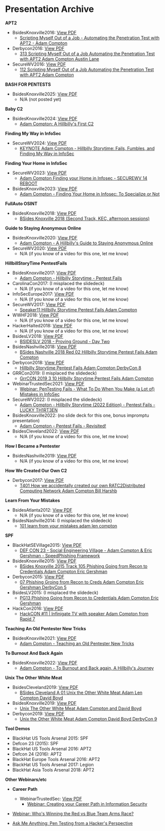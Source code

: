# Presentation Archive

**APT2**
 - BsidesKnoxville2016: [View PDF](./BsidesKnoxville2016/APT2.pdf)
   - [Scripting Myself Out of a Job - Automating the Penetration Test with APT2 - Adam Compton](https://www.youtube.com/watch?v=psBtbekLntg)
 - Derbycon2016: [View PDF](./Derbycon2016/APT2.pdf)
   - [313 Scripting Myself Out of a Job Automating the Penetration Test with APT2 Adam Compton Austin Lane](https://www.youtube.com/watch?v=XyrZhvDNrIM)
 - SecureWV2016: [View PDF](./SecureWV2016/APT2.pdf)
   - [112 Scripting Myself Out of a Job Automating the Penetration Test with APT2 Adam Compton](https://www.youtube.com/watch?v=VQxJsLLQ5oY)

**BASH FOR PENTESTS**
 - BsidesKnoxville2025: [View PDF](./BsidesKnoxville2025/BASH_FOR_PENTESTS.pdf)
   - N/A (not posted yet)

**Baby C2**
 - BsidesKnoxville2024: [View PDF](./BsidesKnoxville2024/Baby_C2.pdf)
   - [Adam Compton: A Hillbilly's First C2](https://www.youtube.com/watch?v=mkgnFqAWPr4)

**Finding My Way in InfoSec**
 - SecureWV2024: [View PDF](./SecureWV2024/Finding_My_Way_in_InfoSec.pdf)
   - [KEYNOTE Adam Compton - Hillbilly Storytime: Fails, Fumbles, and Finding My Way in InfoSec](https://www.youtube.com/watch?v=EBQw-Asl_e0)

**Finding Your Home in InfoSec**
 - SecureWV2023: [View PDF](./SecureWV2023/Finding_Your_Home_in_InfoSec.pdf)
   - [Adam Compton   Finding your Home in Infosec - SECUREWV 14 REBOOT](https://www.youtube.com/watch?v=v61cHOAfmSc)
 - BsidesKnoxville2023: [View PDF](./BsidesKnoxville2023/Finding_You_Home_in_InfoSec.pdf)
   - [Adam Compton - Finding Your Home in Infosec: To Specialize or Not](https://www.youtube.com/watch?v=6WT7RCgbxHw)

**FullAuto OSINT**
 - BsidesKnoxville2018: [View PDF](./BsidesKnoxville2018/FullAuto_OSINT.pdf)
   - [BSides Knoxville 2018 (Second Track, KEC, afternoon sessions)](https://www.youtube.com/watch?v=OOl6zSn5OeI)

**Guide to Staying Anonymous Online**
 - BsidesKnoxville2020: [View PDF](./BsidesKnoxville2020/Guide_to_Staying_Anonymous_Online.pdf)
   - [Adam Compton - A Hillbilly's Guide to Staying Anonymous Online](https://www.youtube.com/watch?v=xPEboNcV_ak)
 - SecureWV2020: [View PDF](./SecureWV2020/Guide_to_Staying_Anonymous_Online.pdf)
   - N/A (if you know of a video for this one, let me know)

**HillbillStoryTime PentestFails**
 - BsidesKnoxville2017: [View PDF](./BsidesKnoxville2017/HillbillStoryTime_PentestFails.pdf)
   - [Adam Compton - Hillbilly Storytime - Pentest Fails](https://www.youtube.com/watch?v=GSbKeTPv2TU)
 - CarolinaCon2017: (I misplaced the slidedeck)
   - N/A (if you know of a video for this one, let me know)
 - InfoSecEurope2017: [View PDF](./InfoSecEurope2017/HillbillStoryTime_PentestFails.pdf)
   - N/A (if you know of a video for this one, let me know)
 - SecureWV2017: [View PDF](./SecureWV2017/HillbillStoryTime_PentestFails.pdf)
   - [Speaker11 Hillbilly Storytime Pentest Fails Adam Compton](https://www.youtube.com/watch?v=BPneCzGbPOc)
 - WWHF2018: [View PDF](./WWHF2018/HillbillStoryTime_PentestFails.pdf)
   - N/A (if you know of a video for this one, let me know)
 - HackerHalted2018: [View PDF](./HackerHalted2018/HillbillStoryTime_PentestFails.pdf)
   - N/A (if you know of a video for this one, let me know)
 - BsidesLV2018: [View PDF](./BsidesLV2018/HillbillStoryTime_PentestFails.pdf)
   - [BSIDESLV 2018 - Proving Ground - Day Two](https://www.youtube.com/watch?v=W6ixMdtZVFk)
 - BsidesNashville2018: [View PDF](./BsidesNashville2018/HillbillStoryTime_PentestFails.pdf)
   - [BSides Nashville 2018 Red 02 Hillbilly Storytime Pentest Fails Adam Compton](https://www.youtube.com/watch?v=v5_KRQABXXc)
 - Derbycon2018: [View PDF](./Derbycon2018/HillbillStoryTime_PentestFails.pdf)
   - [Hillbilly Storytime Pentest Fails Adam Compton   DerbyCon 8](https://www.youtube.com/watch?v=Sh4_aJ4wbsc)
 - GRRCon2019: (I misplaced the slidedeck)
   - [GrrCON 2019 3 10 Hillbilly Storytime Pentest Fails Adam Compton](https://www.youtube.com/watch?v=q5gLhZjTCj0)
 - WebinarTrustedSec2021: [View PDF](./WebinarTrustedSec/PentestFails_2021.pdf)
   - [Webinar: PenTesting Fails - What To Do When You Make (a Lot of) Mistakes in InfoSec](https://www.youtube.com/watch?v=ZAbqBCvzGFA)
 - SecureWV2022: (I misplaced the slidedeck)
   - [Adam Compton - Hillbilly Storytime (2022 Edition) - Pentest Fails - LUCKY TH1RT3EN](https://www.youtube.com/watch?v=OyE_lSSaQfI)
 - BsidesKnoxville2022: (no slide deck for this one, bonus impromptu presentation)
   - [Adam Compton - Pentest Fails - Revisited!](https://www.youtube.com/watch?v=kIFTFiAvn58)
 - BsidesCleveland2022: [View PDF](./BsidesCleveland2022/HillbillStoryTime_PentestFails.pdf)
   - N/A (if you know of a video for this one, let me know)

**How I Became a Pentester**
 - BsidesNashville2019: [View PDF](./BsidesNashville2019/How_I_Became_a_Pentester.pdf)
   - N/A (if you know of a video for this one, let me know)

**How We Created Our Own C2**
 - Derbycon2017: [View PDF](./Derbycon2017/How_We_Created_Our_Own_C2.pdf)
   - [T401 How we accidentally created our own RATC2Distributed Computing Network Adam Compton Bill Harshb](https://www.youtube.com/watch?v=_xILcJ9aURk)

**Learn From Your Mistakes**
 - BsidesAtlanta2012: [View PDF](./BsidesAtlanta2012/Learn_From_Your_Mistakes.pdf)
   - N/A (if you know of a video for this one, let me know)
 - BsidesNashville2014: (I misplaced the slidedeck)
   - [101 learn from your mistakes adam len compton](https://www.youtube.com/watch?v=UTh_n62jsIY)

**SPF**
 - BlackHatSEVillage2015: [View PDF](./BlackHatSEVillage2015/SPF.pdf)
   - [DEF CON 23 - Social Engineering Village - Adam Compton & Eric Gershman - SpeedPhishing Framework](https://www.youtube.com/watch?v=w-Rk8WnnFaE)
 - BsidesKnoxville2015: [View PDF](./BsidesKnoxville2015/SPF.pdf)
   - [BSides Knoxville 2015 Track 105 Phishing Going from Recon to Credentials Adam Compton Eric Gershman](https://www.youtube.com/watch?v=esoWskJIiUs)
 - Derbycon2015: [View PDF](./Derbycon2015/SPF.pdf)
   - [07 Phishing Groing from Recon to Creds Adam Compton Eric Gershman DerbyCon 5](https://www.youtube.com/watch?v=ZrJM3SYvqIs)
 - BsidesLV2015: (I misplaced the slidedeck)
   - [PG13 Phishing Going from Recon to Credentials Adam Compton Eric Gershman](https://www.youtube.com/watch?v=TtgJ3DaMtAo)
 - HackCon2016: [View PDF](./HackCon2016/SPF.pdf)
   - [HackCON #11 | Infinigate TV with speaker Adam Compton from Rapid 7](https://www.youtube.com/watch?v=l9_zs8rmAYY)

**Teaching An Old Pentester New Tricks**
 - BsidesKnoxville2021: [View PDF](./BsidesKnoxville2021/Teaching_An_Old_Pentester_New_Tricks.pdf)
   - [Adam Compton - Teaching an Old Pentester New Tricks](https://www.youtube.com/watch?v=98thPPGA_BE)

**To Burnout And Back Again**
 - BsidesKnoxville2022: [View PDF](./BsidesKnoxville2022/To_Burnout_And_Back_Again.pdf)
   - [Adam Compton - To Burnout and Back again, A Hillbilly's Journey](https://www.youtube.com/watch?v=PsRsMqus-so)

**Unix The Other White Meat**
 - BsidesCleveland2019: [View PDF](./BsidesCleveland2019/Unix_The_Other_White_Meat.pdf)
   - [BSides Cleveland A 01 Unix the Other White Meat Adam Len Compton David Boyd](https://www.youtube.com/watch?v=JRQ_zUvdhps)
 - BsidesKnoxville2019: [View PDF](./BsidesKnoxville2019/Unix_The_Other_White_Meat.pdf)
   - [Unix The Other White Meat Adam Compton and David Boyd](https://www.youtube.com/watch?v=yRXMclaMbGg)
 - Derbycon2019: [View PDF](./Derbycon2019/Unix_The_Other_White_Meat.pdf)
   - [Unix the Other White Meat Adam Compton David Boyd   DerbyCon 9](https://www.youtube.com/watch?v=LyP_mmJlJxE)

**Tool Demos**
 - BlackHat US Tools Arsenal 2015: SPF
 - Defcon 23 (2015): SPF
 - BlackHat US Tools Arsenal 2016: APT2
 - Defcon 24 (2016): APT2
 - BlackHat Europe Tools Arsenal 2016: APT2
 - BlackHat US Tools Arsenal 2017: Legion
 - BlackHat Asia Tools Arsenal 2018: APT2

**Other Webinars/etc**
 - **Career Path**
   - WebinarTrustedSec: [View PDF](./WebinarTrustedSec/Career_Path_2018.pdf)
     - [Webinar: Creating your Career Path in Information Security](https://www.youtube.com/watch?v=r-c24tAmOcU)
 
 - [Webinar: Who's Winning the Red vs Blue Team Arms Race?](https://www.youtube.com/watch?v=IaJ3OQDoDvI)
 - [Ask Me Anything: Pen Testing from a Hacker's Perspective](https://www.youtube.com/watch?v=BeKBhtfMX6c)

